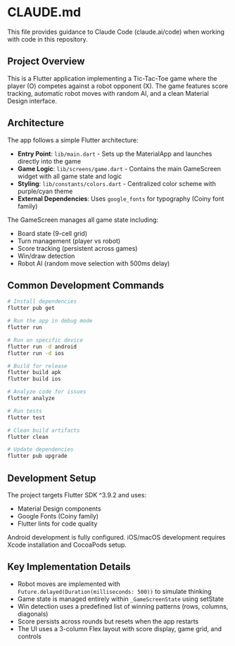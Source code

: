 # CLAUDE.md

This file provides guidance to Claude Code (claude.ai/code) when working with code in this repository.

## Project Overview

This is a Flutter application implementing a Tic-Tac-Toe game where the player (O) competes against a robot opponent (X). The game features score tracking, automatic robot moves with random AI, and a clean Material Design interface.

## Architecture

The app follows a simple Flutter architecture:

- **Entry Point**: `lib/main.dart` - Sets up the MaterialApp and launches directly into the game
- **Game Logic**: `lib/screens/game.dart` - Contains the main GameScreen widget with all game state and logic
- **Styling**: `lib/constants/colors.dart` - Centralized color scheme with purple/cyan theme
- **External Dependencies**: Uses `google_fonts` for typography (Coiny font family)

The GameScreen manages all game state including:
- Board state (9-cell grid)
- Turn management (player vs robot)
- Score tracking (persistent across games)
- Win/draw detection
- Robot AI (random move selection with 500ms delay)

## Common Development Commands

```bash
# Install dependencies
flutter pub get

# Run the app in debug mode
flutter run

# Run on specific device
flutter run -d android
flutter run -d ios

# Build for release
flutter build apk
flutter build ios

# Analyze code for issues
flutter analyze

# Run tests
flutter test

# Clean build artifacts
flutter clean

# Update dependencies
flutter pub upgrade
```

## Development Setup

The project targets Flutter SDK ^3.9.2 and uses:
- Material Design components
- Google Fonts (Coiny family)
- Flutter lints for code quality

Android development is fully configured. iOS/macOS development requires Xcode installation and CocoaPods setup.

## Key Implementation Details

- Robot moves are implemented with `Future.delayed(Duration(milliseconds: 500))` to simulate thinking
- Game state is managed entirely within `_GameScreenState` using setState
- Win detection uses a predefined list of winning patterns (rows, columns, diagonals)
- Score persists across rounds but resets when the app restarts
- The UI uses a 3-column Flex layout with score display, game grid, and controls